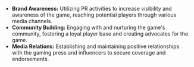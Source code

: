 - **Brand Awareness:** Utilizing PR activities to increase visibility and awareness of the game, reaching potential players through various media channels.
- **Community Building:** Engaging with and nurturing the game's community, fostering a loyal player base and creating advocates for the game.
- **Media Relations:** Establishing and maintaining positive relationships with the gaming press and influencers to secure coverage and endorsements.